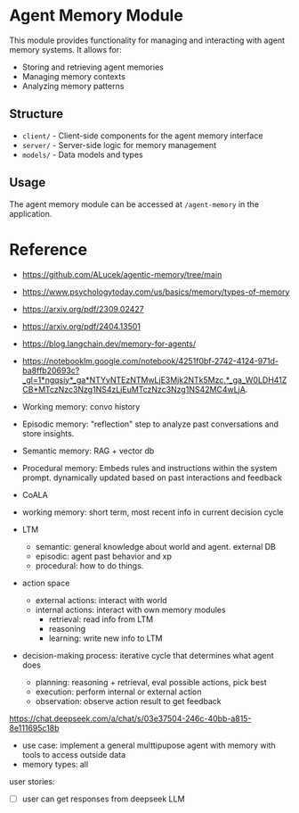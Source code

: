 # Agent Memory Module

This module provides functionality for managing and interacting with agent memory systems. It allows for:

- Storing and retrieving agent memories
- Managing memory contexts
- Analyzing memory patterns

## Structure

- `client/` - Client-side components for the agent memory interface
- `server/` - Server-side logic for memory management
- `models/` - Data models and types

## Usage

The agent memory module can be accessed at `/agent-memory` in the application.

# Reference

- https://github.com/ALucek/agentic-memory/tree/main
- https://www.psychologytoday.com/us/basics/memory/types-of-memory
- https://arxiv.org/pdf/2309.02427
- https://arxiv.org/pdf/2404.13501
- https://blog.langchain.dev/memory-for-agents/
- https://notebooklm.google.com/notebook/4251f0bf-2742-4124-971d-ba8ffb20693c?_gl=1*ngqsiy*_ga*NTYyNTEzNTMwLjE3Mjk2NTk5Mzc.*_ga_W0LDH41ZCB*MTczNzc3Nzg1NS4zLjEuMTczNzc3Nzg1NS42MC4wLjA.

- Working memory: convo history
- Episodic memory: "reflection" step to analyze past conversations and store insights.
- Semantic memory: RAG + vector db
- Procedural memory: Embeds rules and instructions within the system prompt. dynamically updated based on past interactions and feedback
- CoALA
- working memory: short term, most recent info in current decision cycle
- LTM
  - semantic: general knowledge about world and agent. external DB
  - episodic: agent past behavior and xp
  - procedural: how to do things.
- action space
  - external actions: interact with world
  - internal actions: interact with own memory modules
    - retrieval: read info from LTM
    - reasoning
    - learning: write new info to LTM
- decision-making process: iterative cycle that determines what agent does
  - planning: reasoning + retrieval, eval possible actions, pick best
  - execution: perform internal or external action
  - observation: observe action result to get feedback

https://chat.deepseek.com/a/chat/s/03e37504-246c-40bb-a815-8e111695c18b

- use case: implement a general multtipupose agent with memory with tools to access outside data
- memory types: all

user stories:
- [ ] user can get responses from deepseek LLM